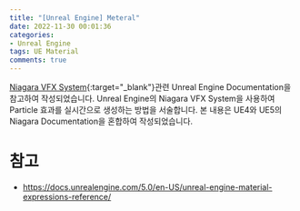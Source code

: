 ```yaml
---
title: "[Unreal Engine] Meteral"
date: 2022-11-30 00:01:36
categories:
- Unreal Engine
tags: UE Material
comments: true
---
```



[Niagara VFX System](https://docs.unrealengine.com/5.0/en-US/creating-visual-effects-in-niagara-for-unreal-engine/){:target="_blank"}관련 Unreal Engine Documentation을 참고하여 작성되었습니다. Unreal Engine의 Niagara VFX System을 사용하여 Particle 효과를 실시간으로 생성하는 방법을 서술합니다. 본 내용은 UE4와 UE5의 Niagara Documentation을 혼합하여 작성되었습니다. 

<!-- more -->


# 참고
* https://docs.unrealengine.com/5.0/en-US/unreal-engine-material-expressions-reference/